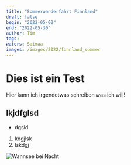 ```yaml
---
title: "Sommerwanderfahrt Finnland"
draft: false
begin: "2022-05-02"
end: "2022-05-30"
author: Tim
tags: 
waters: Saimaa
images: /images/2022/finnland_sommer
---
```


# Dies ist ein Test

Hier kann ich irgendetwas schreiben was ich will!

## lkjdfglsd

- dgsld
1. kdgjlsk
1. lskdgj

![Wannsee bei Nacht](bilder/wannsee_bei_nacht.jpeg)

